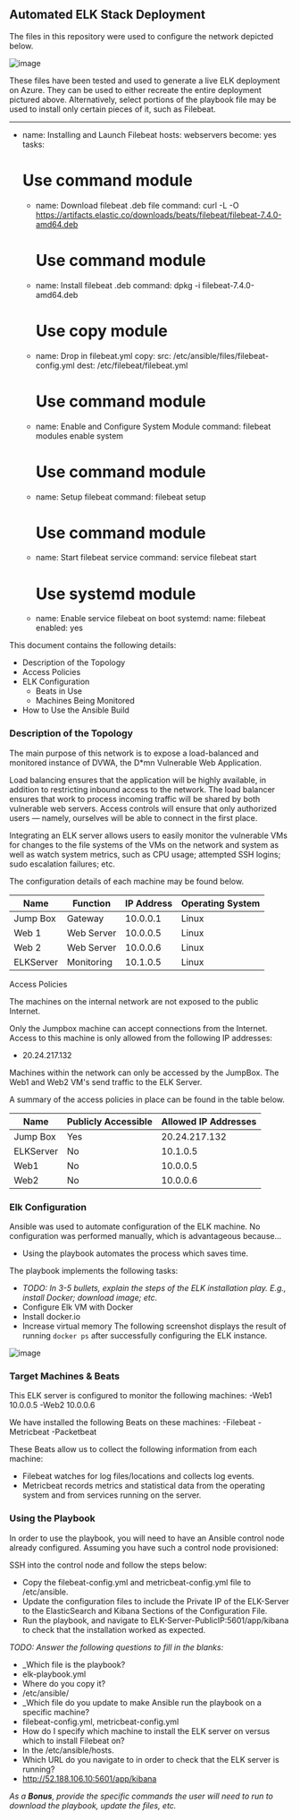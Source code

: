 ## Automated ELK Stack Deployment

The files in this repository were used to configure the network depicted below.

![image](https://user-images.githubusercontent.com/86995238/166847944-5e3d5d45-ea37-4156-af0a-16b6e657ca4f.png)



These files have been tested and used to generate a live ELK deployment on Azure. They can be used to either recreate the entire deployment pictured above. Alternatively, select portions of the playbook file may be used to install only certain pieces of it, such as Filebeat.

  ---
- name: Installing and Launch Filebeat
  hosts: webservers
  become: yes
  tasks:
    # Use command module
  - name: Download filebeat .deb file
    command: curl -L -O https://artifacts.elastic.co/downloads/beats/filebeat/filebeat-7.4.0-amd64.deb

    # Use command module
  - name: Install filebeat .deb
    command: dpkg -i filebeat-7.4.0-amd64.deb

    # Use copy module
  - name: Drop in filebeat.yml
    copy:
      src: /etc/ansible/files/filebeat-config.yml
      dest: /etc/filebeat/filebeat.yml

    # Use command module
  - name: Enable and Configure System Module
    command: filebeat modules enable system

    # Use command module
  - name: Setup filebeat
    command: filebeat setup

    # Use command module
  - name: Start filebeat service
    command: service filebeat start

    # Use systemd module
  - name: Enable service filebeat on boot
    systemd:
      name: filebeat
      enabled: yes

This document contains the following details:
- Description of the Topology
- Access Policies
- ELK Configuration
  - Beats in Use
  - Machines Being Monitored
- How to Use the Ansible Build


### Description of the Topology

The main purpose of this network is to expose a load-balanced and monitored instance of DVWA, the D*mn Vulnerable Web Application.

Load balancing ensures that the application will be highly available, in addition to restricting inbound access to the network.
The load balancer ensures that work to process incoming traffic will be shared by both vulnerable web servers. Access controls will ensure that only authorized users — namely, ourselves will be able to connect in the first place.

Integrating an ELK server allows users to easily monitor the vulnerable VMs for changes to the file systems of the VMs on the network and system as well as watch system metrics, such as CPU usage; attempted SSH logins; sudo escalation failures; etc.

The configuration details of each machine may be found below.

| Name     | Function | IP Address | Operating System |
|----------|----------|------------|------------------|
| Jump Box |Gateway   | 10.0.0.1   | Linux            |
| Web 1    |Web Server| 10.0.0.5   | Linux            |
| Web 2    |Web Server| 10.0.0.6   | Linux            |
| ELKServer|Monitoring| 10.1.0.5   | Linux            |

 Access Policies

The machines on the internal network are not exposed to the public Internet. 

Only the Jumpbox machine can accept connections from the Internet. Access to this machine is only allowed from the following IP addresses:
- 20.24.217.132

Machines within the network can only be accessed by the JumpBox.
The Web1 and Web2 VM's send traffic to the ELK Server.

A summary of the access policies in place can be found in the table below.

| Name     | Publicly Accessible | Allowed IP Addresses |
|----------|---------------------|----------------------|
| Jump Box | Yes                 | 20.24.217.132        |
| ELKServer| No                  | 10.1.0.5             |
| Web1     | No                  | 10.0.0.5             |
| Web2     | No                  | 10.0.0.6             |
### Elk Configuration

Ansible was used to automate configuration of the ELK machine. No configuration was performed manually, which is advantageous because...
- Using the playbook automates the process which saves time.

The playbook implements the following tasks:
- _TODO: In 3-5 bullets, explain the steps of the ELK installation play. E.g., install Docker; download image; etc._
- Configure Elk VM with Docker
- Install docker.io
- Increase virtual memory
The following screenshot displays the result of running `docker ps` after successfully configuring the ELK instance.

![image](https://user-images.githubusercontent.com/86995238/166874879-24ee8689-374b-4775-9612-188bcd9708d0.png)

### Target Machines & Beats
This ELK server is configured to monitor the following machines:
-Web1 10.0.0.5
-Web2 10.0.0.6

We have installed the following Beats on these machines:
-Filebeat
-Metricbeat
-Packetbeat

These Beats allow us to collect the following information from each machine:
- Filebeat watches for log files/locations and collects log events.
- Metricbeat records metrics and statistical data from the operating system and from services running on the server.

### Using the Playbook
In order to use the playbook, you will need to have an Ansible control node already configured. Assuming you have such a control node provisioned: 

SSH into the control node and follow the steps below:
- Copy the filebeat-config.yml and metricbeat-config.yml file to /etc/ansible.
- Update the configuration files to include the Private IP of the ELK-Server to the ElasticSearch and Kibana Sections of the Configuration File.
- Run the playbook, and navigate to ELK-Server-PublicIP:5601/app/kibana to check that the installation worked as expected.

_TODO: Answer the following questions to fill in the blanks:_
- _Which file is the playbook?
- elk-playbook.yml 
- Where do you copy it?
- /etc/ansible/
- _Which file do you update to make Ansible run the playbook on a specific machine? 
- filebeat-config.yml, metricbeat-config.yml
- How do I specify which machine to install the ELK server on versus which to install Filebeat on?
- In the /etc/ansible/hosts.
- Which URL do you navigate to in order to check that the ELK server is running?
- http://52.188.106.10:5601/app/kibana

_As a **Bonus**, provide the specific commands the user will need to run to download the playbook, update the files, etc._
